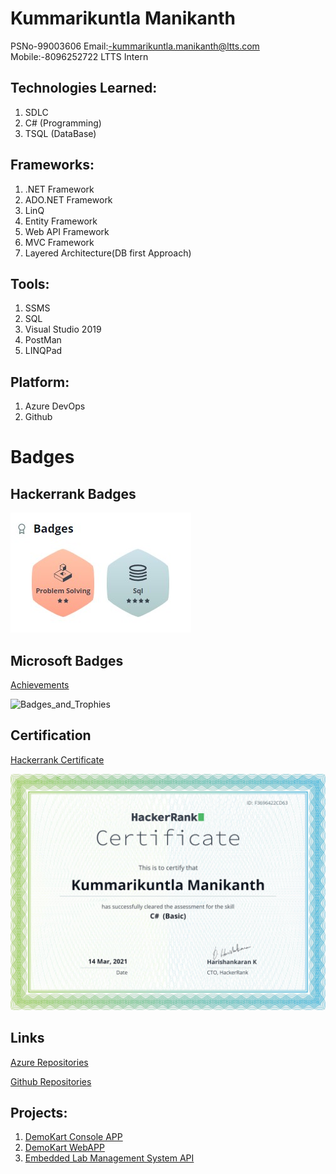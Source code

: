 # Kummarikuntla Manikanth

PSNo-99003606
Email:-kummarikuntla.manikanth@ltts.com
Mobile:-8096252722
LTTS Intern

## Technologies Learned:

1. SDLC 
2. C# (Programming) 
3. TSQL (DataBase) 

## Frameworks:

1. .NET Framework
2. ADO.NET Framework 
3. LinQ 
4. Entity Framework 
5. Web API Framework 
6. MVC Framework 
7. Layered Architecture(DB first Approach) 

## Tools:

1. SSMS 
2. SQL 
3. Visual Studio 2019 
4. PostMan 
5. LINQPad

## Platform:

1. Azure DevOps 
2. Github 

# Badges

## Hackerrank Badges
![Capture](https://github.com/99003606/Profile/blob/main/New%20folder/hacker%20Rank.jpg)

## Microsoft Badges 
[Achievements](https://docs.microsoft.com/en-us/users/96957649/achievements)

![Badges_and_Trophies](https://user-images.githubusercontent.com/78849691/111939361-15f49000-8af2-11eb-913a-7bbb5ff89d38.JPG)

## Certification

[Hackerrank Certificate](https://www.hackerrank.com/certificates/f3696422cd63)

![hackerRankC#](https://github.com/99003606/Profile/blob/main/New%20folder/CT.png)

## Links

[Azure Repositories](https://dev.azure.com/kummarikuntlamanikanth)

[Github Repositories](https://github.com/99003606?tab=repositories)

## Projects:

1.  [DemoKart Console APP](https://github.com/99003606/DemoKart)
2.  [DemoKart WebAPP](https://dev.azure.com/kummarikuntlamanikanth/_git/99003606_DemoKart_App)
3.  [Embedded Lab Management System API](https://dev.azure.com/kummarikuntlamanikanth/_git/99003606_Emb_Lab_Mgmt)

